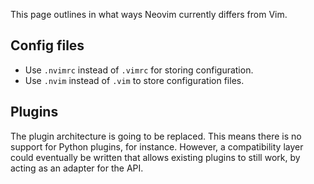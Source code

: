 This page outlines in what ways Neovim currently differs from Vim.

## Config files
* Use `.nvimrc` instead of `.vimrc` for storing configuration.
* Use `.nvim` instead of `.vim` to store configuration files.

## Plugins
The plugin architecture is going to be replaced. This means there is no support for Python plugins, for instance. However, a compatibility layer could eventually be written that allows existing plugins to still work, by acting as an adapter for the API.